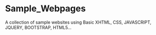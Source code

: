 Sample_Webpages
===============

A collection of sample websites using Basic XHTML, CSS, JAVASCRIPT, JQUERY, BOOTSTRAP, HTML5...
